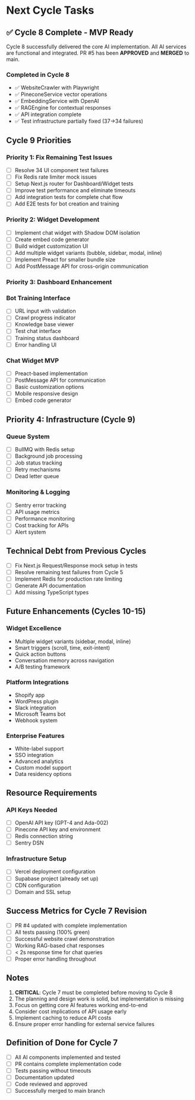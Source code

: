 # Next Cycle Tasks

## ✅ Cycle 8 Complete - MVP Ready
Cycle 8 successfully delivered the core AI implementation. All AI services are functional and integrated. PR #5 has been **APPROVED** and **MERGED** to main.

### Completed in Cycle 8
- ✅ WebsiteCrawler with Playwright
- ✅ PineconeService vector operations
- ✅ EmbeddingService with OpenAI
- ✅ RAGEngine for contextual responses
- ✅ API integration complete
- ✅ Test infrastructure partially fixed (37→34 failures)

## Cycle 9 Priorities

### Priority 1: Fix Remaining Test Issues
- [ ] Resolve 34 UI component test failures
- [ ] Fix Redis rate limiter mock issues
- [ ] Setup Next.js router for Dashboard/Widget tests
- [ ] Improve test performance and eliminate timeouts
- [ ] Add integration tests for complete chat flow
- [ ] Add E2E tests for bot creation and training

### Priority 2: Widget Development
- [ ] Implement chat widget with Shadow DOM isolation
- [ ] Create embed code generator
- [ ] Build widget customization UI
- [ ] Add multiple widget variants (bubble, sidebar, modal, inline)
- [ ] Implement Preact for smaller bundle size
- [ ] Add PostMessage API for cross-origin communication

### Priority 3: Dashboard Enhancement
### Bot Training Interface
- [ ] URL input with validation
- [ ] Crawl progress indicator
- [ ] Knowledge base viewer
- [ ] Test chat interface
- [ ] Training status dashboard
- [ ] Error handling UI

### Chat Widget MVP
- [ ] Preact-based implementation
- [ ] PostMessage API for communication
- [ ] Basic customization options
- [ ] Mobile responsive design
- [ ] Embed code generator

## Priority 4: Infrastructure (Cycle 9)
### Queue System
- [ ] BullMQ with Redis setup
- [ ] Background job processing
- [ ] Job status tracking
- [ ] Retry mechanisms
- [ ] Dead letter queue

### Monitoring & Logging
- [ ] Sentry error tracking
- [ ] API usage metrics
- [ ] Performance monitoring
- [ ] Cost tracking for APIs
- [ ] Alert system

## Technical Debt from Previous Cycles
- [ ] Fix Next.js Request/Response mock setup in tests
- [ ] Resolve remaining test failures from Cycle 5
- [ ] Implement Redis for production rate limiting
- [ ] Generate API documentation
- [ ] Add missing TypeScript types

## Future Enhancements (Cycles 10-15)
### Widget Excellence
- Multiple widget variants (sidebar, modal, inline)
- Smart triggers (scroll, time, exit-intent)
- Quick action buttons
- Conversation memory across navigation
- A/B testing framework

### Platform Integrations
- Shopify app
- WordPress plugin
- Slack integration
- Microsoft Teams bot
- Webhook system

### Enterprise Features
- White-label support
- SSO integration
- Advanced analytics
- Custom model support
- Data residency options

## Resource Requirements
### API Keys Needed
- [ ] OpenAI API key (GPT-4 and Ada-002)
- [ ] Pinecone API key and environment
- [ ] Redis connection string
- [ ] Sentry DSN

### Infrastructure Setup
- [ ] Vercel deployment configuration
- [ ] Supabase project (already set up)
- [ ] CDN configuration
- [ ] Domain and SSL setup

## Success Metrics for Cycle 7 Revision
- [ ] PR #4 updated with complete implementation
- [ ] All tests passing (100% green)
- [ ] Successful website crawl demonstration
- [ ] Working RAG-based chat responses
- [ ] < 2s response time for chat queries
- [ ] Proper error handling throughout

## Notes
1. **CRITICAL**: Cycle 7 must be completed before moving to Cycle 8
2. The planning and design work is solid, but implementation is missing
3. Focus on getting core AI features working end-to-end
4. Consider cost implications of API usage early
5. Implement caching to reduce API costs
6. Ensure proper error handling for external service failures

## Definition of Done for Cycle 7
- [ ] All AI components implemented and tested
- [ ] PR contains complete implementation code
- [ ] Tests passing without timeouts
- [ ] Documentation updated
- [ ] Code reviewed and approved
- [ ] Successfully merged to main branch